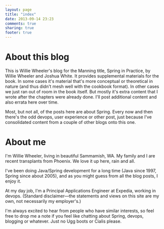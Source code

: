 ```yaml
---
layout: page
title: "index"
date: 2013-09-14 23:23
comments: true
sharing: true
footer: true
---
```

About this blog
===============
This is Willie Wheeler's blog for the Manning title, Spring in Practice, by Willie Wheeler and Joshua White. It provides supplemental materials for the book. In some cases it's material that's more conceptual or theoretical in nature (and thus didn't mesh well with the cookbook format). In other cases we just ran out of room in the book itself. But mostly it's extra content that I wrote after the chapters were already done. I'll post additional content and also errata here over time.

Most, but not all, of the posts here are about Spring. Every now and then there's the odd devops, user experience or other post, just because I've consolidated content from a couple of other blogs onto this one.


About me
========
I'm Willie Wheeler, living in beautiful Sammamish, WA. My family and I are recent transplants from Phoenix. We love it up here, rain and all.

I've been doing Java/Spring development for a long time (Java since 1997, Spring since about 2005), and as you might guess from all the blog posts, I enjoy it.

At my day job, I'm a Principal Applications Engineer at Expedia, working in devops. (Standard disclaimer&mdash;the statements and views on this site are my own, not necessarily my employer's.)

I'm always excited to hear from people who have similar interests, so feel free to drop me a note if you feel like chatting about Spring, devops, blogging or whatever. Just no Ugg boots or Cialis please.
